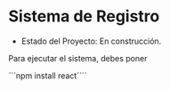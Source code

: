 <h1> Sistema de Registro </h1>

- Estado del Proyecto: En construcción.

Para ejecutar el sistema, debes poner

´´´npm install react´´´´
